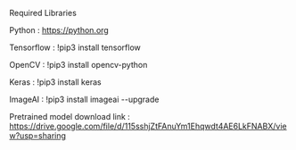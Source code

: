 Required Libraries

Python : https://python.org

Tensorflow : !pip3 install tensorflow

OpenCV : !pip3 install opencv-python

Keras : !pip3 install keras

ImageAI : !pip3 install imageai --upgrade

Pretrained model download link : https://drive.google.com/file/d/115sshjZtFAnuYm1Ehqwdt4AE6LkFNABX/view?usp=sharing
